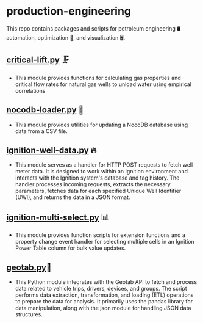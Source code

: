 # production-engineering

This repo contains packages and scripts for petroleum engineering 🛢️ automation, optimization 🔬, and visualization 🖥️.

## [critical-lift.py](critical_lift/critical-lift.py) 🗜️

- This module provides functions for calculating gas properties and critical flow rates for natural gas wells to unload water using empirical correlations

## [nocodb-loader.py](nocodb/nocodb-loader.py) 💾

- This module provides utilities for updating a NocoDB database using data from a CSV file.

## [ignition-well-data.py](ignition/ignition-well-data.py) 🔥

- This module serves as a handler for HTTP POST requests to fetch well meter data. It is designed to work within an Ignition environment and interacts with the Ignition system's database and tag history. The handler processes incoming requests, extracts the necessary parameters, fetches data for each specified Unique Well Identifier (UWI), and returns the data in a JSON format.

## [ignition-multi-select.py](ignition/ignition-multi-select.py) 📊

- This module provides function scripts for extension functions and a property change event handler for selecting multiple cells in an Ignition Power Table column for bulk value updates.

## [geotab.py](geotab/geotab.py)🚚

- This Python module integrates with the Geotab API to fetch and process data related to vehicle trips, drivers, devices, and groups. The script performs data extraction, transformation, and loading (ETL) operations to prepare the data for analysis. It primarily uses the pandas library for data manipulation, along with the json module for handling JSON data structures.
